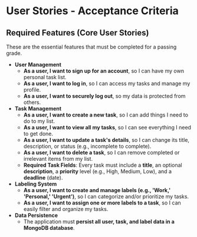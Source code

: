 # User Stories - Acceptance Criteria

## Required Features (Core User Stories)
These are the essential features that must be completed for a passing grade.

* **User Management**
    * **As a user, I want to sign up for an account**, so I can have my own personal task list.
    * **As a user, I want to log in**, so I can access my tasks and manage my profile.
    * **As a user, I want to securely log out**, so my data is protected from others.
* **Task Management**
    * **As a user, I want to create a new task**, so I can add things I need to do to my list.
    * **As a user, I want to view all my tasks**, so I can see everything I need to get done.
    * **As a user, I want to update a task's details**, so I can change its title, description, or status (e.g., incomplete to complete).
    * **As a user, I want to delete a task**, so I can remove completed or irrelevant items from my list.
    * **Required Task Fields**: Every task must include a **title**, an optional **description**, a **priority** level (e.g., High, Medium, Low), and a **deadline** (date).
* **Labeling System**
    * **As a user, I want to create and manage labels (e.g., 'Work,' 'Personal,' 'Urgent')**, so I can categorize and/or prioritize my tasks.
    * **As a user, I want to assign one or more labels to a task**, so I can easily filter and organize my tasks.
* **Data Persistence**
    * The application must **persist all user, task, and label data in a MongoDB database**.